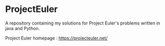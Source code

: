 # ProjectEuler
A repository containing my solutions for Project Euler's problems written in java and Python.

Project Euler homepage : https://projecteuler.net/
